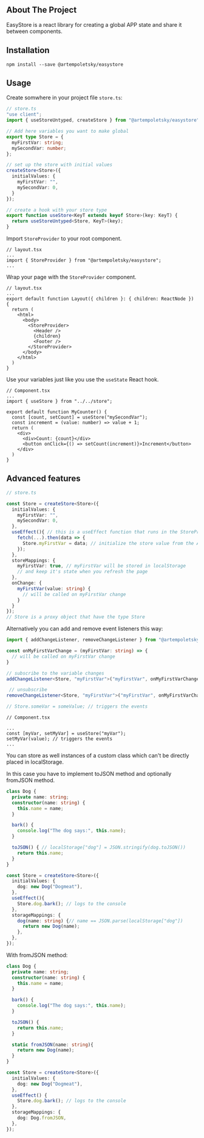 
## About The Project

EasyStore is a react library for creating a global APP state and share it between components.

## Installation

```console
npm install --save @artempoletsky/easystore
```

## Usage

Create somwhere in your project file `store.ts`:

```typescript
// store.ts
"use client";
import { useStoreUntyped, createStore } from "@artempoletsky/easystore";

// Add here variables you want to make global
export type Store = {
  myFirstVar: string;
  mySecondVar: number;
};

// set up the store with initial values
createStore<Store>({
  initialValues: {
    myFirstVar: "",
    mySecondVar: 0,
  }
});

// create a hook with your store type
export function useStore<KeyT extends keyof Store>(key: KeyT) {
  return useStoreUntyped<Store, KeyT>(key);
}
```

Import `StoreProvider` to your root component.
```tsx
// layout.tsx
...
import { StoreProvider } from "@artempoletsky/easystore";
...
```

Wrap your page with the `StoreProvider` component.
```tsx
// layout.tsx
...
export default function Layout({ children }: { children: ReactNode }) {
  return (
    <html>
      <body>
        <StoreProvider>
          <Header />
          {children}
          <Footer />
        </StoreProvider>    
      </body>
    </html>
  )
}
```

Use your variables just like you use the `useState` React hook.
```tsx
// Component.tsx
...
import { useStore } from "../../store";

export default function MyCounter() {
  const [count, setCount] = useStore("mySecondVar");
  const increment = (value: number) => value + 1;
  return (
    <div>
      <div>Count: {count}</div>
      <button onClick={() => setCount(increment)}>Increment</button>
    </div>
  )
}
```

## Advanced features 

```typescript 
// store.ts

const Store = createStore<Store>({
  initialValues: {
    myFirstVar: "",
    mySecondVar: 0,
  },
  useEffect(){ // this is a useEffect function that runs in the StoreProvider component
    fetch(...).then(data => {
      Store.myFirstVar = data; // initialize the store value from the API
    });
  },
  storeMappings: {
    myFirstVar: true, // myFirstVar will be stored in localStorage 
    // and keep it's state when you refresh the page
  },
  onChange: {
    myFirstVar(value: string) {
      // will be called on myFirstVar change 
    }
  }
});
// Store is a proxy object that have the type Store 
```

Alternatively you can add and remove event listeners this way:
```typescript
import { addChangeListener, removeChangeListener } from "@artempoletsky/easystore";

const onMyFirstVarChange = (myFirstVar: string) => {
  // will be called on myFirstVar change 
}

// subscribe to the variable changes
addChangeListener<Store, "myFirstVar">("myFirstVar", onMyFirstVarChange);

 // unsubscribe
removeChangeListener<Store, "myFirstVar">("myFirstVar", onMyFirstVarChange);

// Store.someVar = someValue; // triggers the events
```

```tsx
// Component.tsx

...
const [myVar, setMyVar] = useStore("myVar");  
setMyVar(value); // triggers the events
...
```


You can store as well instances of a custom class which can't be directly placed in localStorage.

In this case you have to implement toJSON method and optionally fromJSON method. 

```typescript
class Dog {
  private name: string;
  constructor(name: string) {
    this.name = name;
  }

  bark() {
    console.log("The dog says:", this.name);
  }

  toJSON() { // localStorage["dog"] = JSON.stringify(dog.toJSON())
    return this.name;
  }
}

const Store = createStore<Store>({
  initialValues: {
    dog: new Dog("Dogmeat"),
  },
  useEffect(){
    Store.dog.bark(); // logs to the console
  },
  storageMappings: {
    dog(name: string) {// name == JSON.parse(localStorage["dog"])
      return new Dog(name);
    },
  },
});
```

With fromJSON method:
```typescript
class Dog {
  private name: string;
  constructor(name: string) {
    this.name = name;
  }

  bark() {
    console.log("The dog says:", this.name);
  }

  toJSON() {
    return this.name;
  }

  static fromJSON(name: string){
    return new Dog(name);
  }
}

const Store = createStore<Store>({
  initialValues: {
    dog: new Dog("Dogmeat"),
  },
  useEffect() {
    Store.dog.bark(); // logs to the console
  },
  storageMappings: {
    dog: Dog.fromJSON,
  },
});
```
